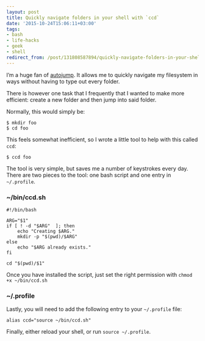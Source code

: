```yaml
---
layout: post
title: Quickly navigate folders in your shell with `ccd`
date: '2015-10-24T15:06:11+03:00'
tags:
- bash
- life-hacks
- geek
- shell
redirect_from: /post/131808587894/quickly-navigate-folders-in-your-shell-with-ccd
---
```


I’m a huge fan of [autojump](https://github.com/wting/autojump). It allows me to quickly navigate my filesystem in ways without having to type out every folder.

There is however one task that I frequently that I wanted to make more efficient: create a new folder and then jump into said folder.

Normally, this would simply be:

    $ mkdir foo
    $ cd foo

This feels somewhat inefficient, so I wrote a little tool to help with this called `ccd`:

    $ ccd foo

The tool is very simple, but saves me a number of keystrokes every day. There are two pieces to the tool: one bash script and one entry in `~/.profile`.

### ~/bin/ccd.sh

    #!/bin/bash

    ARG="$1"
    if [ ! -d "$ARG"  ]; then
        echo "Creating $ARG."
        mkdir -p "$(pwd)/$ARG"
    else
        echo "$ARG already exists."
    fi

    cd "$(pwd)/$1"

Once you have installed the script, just set the right permission with `chmod +x ~/bin/ccd.sh`

### ~/.profile

Lastly, you will need to add the following entry to your `~/.profile` file:

    alias ccd="source ~/bin/ccd.sh"

Finally, either reload your shell, or run `source ~/.profile`.
